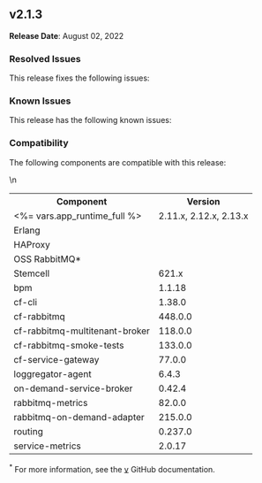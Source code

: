 ## <a id="2-1-3"></a> v2.1.3

**Release Date**: August 02, 2022

### Resolved Issues

This release fixes the following issues:


### Known Issues

This release has the following known issues:


### Compatibility

The following components are compatible with this release:

<table class="nice"> <th>Component</th> <th>Version</th> 	<tr>
		<td><%= vars.app_runtime_full %></td>
		<td>2.11.x, 2.12.x, 2.13.x</td>
	</tr>
	<tr>
		<td>Erlang</td>
		<td></td>
	</tr>
	<tr>
		<td>HAProxy</td>
		<td></td>
	</tr>
	<tr>
		<td>OSS RabbitMQ*</td>
		<td></td>
	</tr>
	<tr>
		<td>Stemcell</td>
		<td>621.x</td>
	</tr>
	<tr>
		<td>bpm</td>
		<td>1.1.18</td>
	</tr>
	<tr>
		<td>cf-cli</td>
		<td>1.38.0</td>
	</tr>
	<tr>
		<td>cf-rabbitmq</td>
		<td>448.0.0</td>
	</tr>
	<tr>
		<td>cf-rabbitmq-multitenant-broker</td>
		<td>118.0.0</td>
	</tr>
	<tr>
		<td>cf-rabbitmq-smoke-tests</td>
		<td>133.0.0</td>
	</tr>
	<tr>
		<td>cf-service-gateway</td>
		<td>77.0.0</td>
	</tr>
	<tr>
		<td>loggregator-agent</td>
		<td>6.4.3</td>
	</tr>
	<tr>
		<td>on-demand-service-broker</td>
		<td>0.42.4</td>
	</tr>
	<tr>
		<td>rabbitmq-metrics</td>
		<td>82.0.0</td>
	</tr>
	<tr>
		<td>rabbitmq-on-demand-adapter</td>
		<td>215.0.0</td>
	</tr>
	<tr>
		<td>routing</td>
		<td>0.237.0</td>
	</tr>
	<tr>
		<td>service-metrics</td>
		<td>2.0.17</td>
	</tr>\n</table>

<sup>*</sup> For more information, see the <a href="https://github.com/rabbitmq/rabbitmq-server/releases/tag/v">v</a> GitHub documentation.
